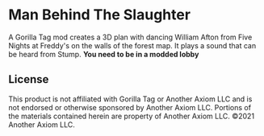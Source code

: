 # Man Behind The Slaughter
A Gorilla Tag mod creates a 3D plan with dancing William Afton from Five Nights at Freddy's on the walls of the forest map. It plays a sound that can be heard from Stump.
**You need to be in a modded lobby**

## License
This product is not affiliated with Gorilla Tag or Another Axiom LLC and is not endorsed or otherwise sponsored by Another Axiom LLC. Portions of the materials contained herein are property of Another Axiom LLC. ©2021 Another Axiom LLC.
